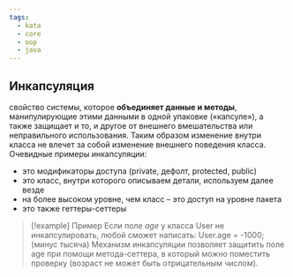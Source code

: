 ```yaml
---
tags:
  - kata
  - core
  - oop
  - java
---
```

## Инкапсуляция
свойство системы, которое **объединяет данные и методы**, манипулирующие этими данными в одной упаковке («капсуле»), а также защищает и то, и другое от внешнего вмешательства или неправильного использования. Таким образом изменение внутри класса не влечет за собой изменение внешнего поведения класса.
Очевидные примеры инкапсуляции:
- это модификаторы доступа (private, дефолт, protected, public)
- это класс, внутри которого описываем детали, используем далее везде
- на более высоком уровне, чем класс – это доступ на уровне пакета
- это также геттеры-сеттеры 
> [!example] Пример
> Если поле *age* у класса User не инкапсулировать, любой сможет написать: User.age = -1000; (минус тысяча) Механизм инкапсуляции позволяет защитить поле age при помощи метода-сеттера, в который можно поместить проверку (возраст не может быть отрицательным числом).